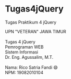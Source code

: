 # Tugas4jQuery
Tugas Praktikum 4 jQuery

UPN "VETERAN" JAWA TIMUR <br> <br>
Tugas 4 jQuery <br>
Pemrograman WEB <br>
Sistem Informasi <br>
Dr. Eng. Agussalim, M.T. <br>
<br>
Nama: Rico Satria Fandi :smile:
<br>
NPM: 19082010104

